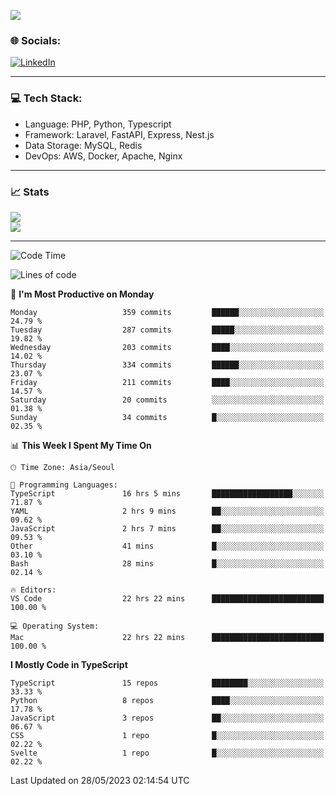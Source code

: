 <!--[![](https://visitcount.itsvg.in/api?id=jin-wk&icon=7&color=12)](https://visitcount.itsvg.in)-->
<!--[![Hits](https://hits.seeyoufarm.com/api/count/incr/badge.svg?url=https%3A%2F%2Fgithub.com%2Fjin-wk&count_bg=%235F625C&title_bg=%23555555&icon=github.svg&icon_color=%23E7E7E7&title=Hits&edge_flat=false)](https://hits.seeyoufarm.com)-->
![](https://komarev.com/ghpvc/?username=jin-wk&color=lightgrey&style=for-the-badge)

### 🌐 Socials:
[![LinkedIn](https://img.shields.io/badge/LinkedIn-%230077B5.svg?logo=linkedin&logoColor=white)](https://linkedin.com/in/jinwook-lee-242625241) 

---

### 💻 Tech Stack:
  - Language: PHP, Python, Typescript
  - Framework: Laravel, FastAPI, Express, Nest.js
  - Data Storage: MySQL, Redis
  - DevOps: AWS, Docker, Apache, Nginx

---

### 📈 Stats
![](https://github-readme-stats.vercel.app/api?username=jin-wk&theme=dark&hide_border=true&include_all_commits=true&count_private=true)<br/>
![](https://github-readme-streak-stats.herokuapp.com/?user=jin-wk&theme=dark&hide_border=true)<br/>

---

<!--START_SECTION:waka-->
![Code Time](http://img.shields.io/badge/Code%20Time-574%20hrs%203%20mins-blue)

![Lines of code](https://img.shields.io/badge/From%20Hello%20World%20I%27ve%20Written-639.7%20thousand%20lines%20of%20code-blue)

📅 **I'm Most Productive on Monday** 

```text
Monday                   359 commits         ██████░░░░░░░░░░░░░░░░░░░   24.79 % 
Tuesday                  287 commits         █████░░░░░░░░░░░░░░░░░░░░   19.82 % 
Wednesday                203 commits         ████░░░░░░░░░░░░░░░░░░░░░   14.02 % 
Thursday                 334 commits         ██████░░░░░░░░░░░░░░░░░░░   23.07 % 
Friday                   211 commits         ████░░░░░░░░░░░░░░░░░░░░░   14.57 % 
Saturday                 20 commits          ░░░░░░░░░░░░░░░░░░░░░░░░░   01.38 % 
Sunday                   34 commits          █░░░░░░░░░░░░░░░░░░░░░░░░   02.35 % 
```


📊 **This Week I Spent My Time On** 

```text
🕑︎ Time Zone: Asia/Seoul

💬 Programming Languages: 
TypeScript               16 hrs 5 mins       ██████████████████░░░░░░░   71.87 % 
YAML                     2 hrs 9 mins        ██░░░░░░░░░░░░░░░░░░░░░░░   09.62 % 
JavaScript               2 hrs 7 mins        ██░░░░░░░░░░░░░░░░░░░░░░░   09.53 % 
Other                    41 mins             █░░░░░░░░░░░░░░░░░░░░░░░░   03.10 % 
Bash                     28 mins             █░░░░░░░░░░░░░░░░░░░░░░░░   02.14 % 

🔥 Editors: 
VS Code                  22 hrs 22 mins      █████████████████████████   100.00 % 

💻 Operating System: 
Mac                      22 hrs 22 mins      █████████████████████████   100.00 % 
```

**I Mostly Code in TypeScript** 

```text
TypeScript               15 repos            ████████░░░░░░░░░░░░░░░░░   33.33 % 
Python                   8 repos             ████░░░░░░░░░░░░░░░░░░░░░   17.78 % 
JavaScript               3 repos             ██░░░░░░░░░░░░░░░░░░░░░░░   06.67 % 
CSS                      1 repo              █░░░░░░░░░░░░░░░░░░░░░░░░   02.22 % 
Svelte                   1 repo              █░░░░░░░░░░░░░░░░░░░░░░░░   02.22 % 
```




 Last Updated on 28/05/2023 02:14:54 UTC
<!--END_SECTION:waka-->
